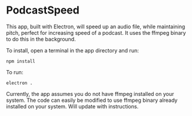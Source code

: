 # PodcastSpeed

This app, built with Electron, will speed up an audio file, while maintaining pitch, perfect for increasing speed of a podcast. It uses the ffmpeg binary to do this in the background.

To install, open a terminal in the app directory and run:

```
npm install
```

To run:

```
electron .
```

Currently, the app assumes you do not have ffmpeg installed on your system. The code can easily be modified to use ffmpeg binary already installed on your system. Will update with instructions.
